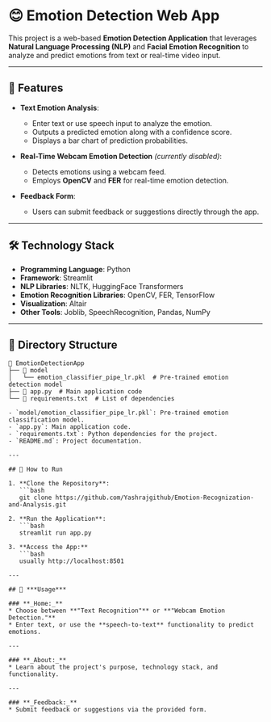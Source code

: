 # 😊 Emotion Detection Web App

This project is a web-based **Emotion Detection Application** that leverages **Natural Language Processing (NLP)** and **Facial Emotion Recognition** to analyze and predict emotions from text or real-time video input.

---

## 🌟 Features

* **Text Emotion Analysis**:
  - Enter text or use speech input to analyze the emotion.
  - Outputs a predicted emotion along with a confidence score.
  - Displays a bar chart of prediction probabilities.

* **Real-Time Webcam Emotion Detection** *(currently disabled)*:
  - Detects emotions using a webcam feed.
  - Employs **OpenCV** and **FER** for real-time emotion detection.

* **Feedback Form**:
  - Users can submit feedback or suggestions directly through the app.

---

## 🛠️ Technology Stack

* **Programming Language**: Python
* **Framework**: Streamlit
* **NLP Libraries**: NLTK, HuggingFace Transformers
* **Emotion Recognition Libraries**: OpenCV, FER, TensorFlow
* **Visualization**: Altair
* **Other Tools**: Joblib, SpeechRecognition, Pandas, NumPy

---

## 📂 Directory Structure

```plaintext
📁 EmotionDetectionApp
├── 📁 model
│   └── emotion_classifier_pipe_lr.pkl  # Pre-trained emotion detection model
├── 📄 app.py  # Main application code
└── 📄 requirements.txt  # List of dependencies

- `model/emotion_classifier_pipe_lr.pkl`: Pre-trained emotion classification model.
- `app.py`: Main application code.
- `requirements.txt`: Python dependencies for the project.
- `README.md`: Project documentation.

---

## 🚀 How to Run

1. **Clone the Repository**:
   ```bash
   git clone https://github.com/Yashrajgithub/Emotion-Recognization-and-Analysis.git

2. **Run the Application**:
   ```bash
   streamlit run app.py

3. **Access the App:**
   ```bash
   usually http://localhost:8501

---

## 📖 ***Usage***

### **_Home:_**
* Choose between **"Text Recognition"** or **"Webcam Emotion Detection."**
* Enter text, or use the **speech-to-text** functionality to predict emotions.

---

### **_About:_**
* Learn about the project's purpose, technology stack, and functionality.

---

### **_Feedback:_**
* Submit feedback or suggestions via the provided form.
